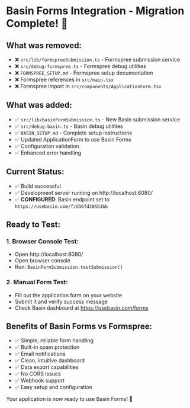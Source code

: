 # Basin Forms Integration - Migration Complete! 🎉

## What was removed:
- ❌ `src/lib/formspreeSubmission.ts` - Formspree submission service
- ❌ `src/debug-formspree.ts` - Formspree debug utilities
- ❌ `FORMSPREE_SETUP.md` - Formspree setup documentation
- ❌ Formspree references in `src/main.tsx`
- ❌ Formspree import in `src/components/ApplicationForm.tsx`

## What was added:
- ✅ `src/lib/basinFormSubmission.ts` - New Basin submission service
- ✅ `src/debug-basin.ts` - Basin debug utilities  
- ✅ `BASIN_SETUP.md` - Complete setup instructions
- ✅ Updated ApplicationForm to use Basin Forms
- ✅ Configuration validation
- ✅ Enhanced error handling

## Current Status:
- ✅ Build successful
- ✅ Development server running on http://localhost:8080/
- ✅ **CONFIGURED**: Basin endpoint set to `https://usebasin.com/f/d36fd205b3bb`

## Ready to Test:

### 1. Browser Console Test:
- Open http://localhost:8080/ 
- Open browser console
- Run: `BasinFormSubmission.testSubmission()`

### 2. Manual Form Test:
- Fill out the application form on your website
- Submit it and verify success message
- Check Basin dashboard at https://usebasin.com/forms

## Benefits of Basin Forms vs Formspree:
- ✅ Simple, reliable form handling
- ✅ Built-in spam protection
- ✅ Email notifications
- ✅ Clean, intuitive dashboard
- ✅ Data export capabilities
- ✅ No CORS issues
- ✅ Webhook support
- ✅ Easy setup and configuration

Your application is now ready to use Basin Forms! 🚀